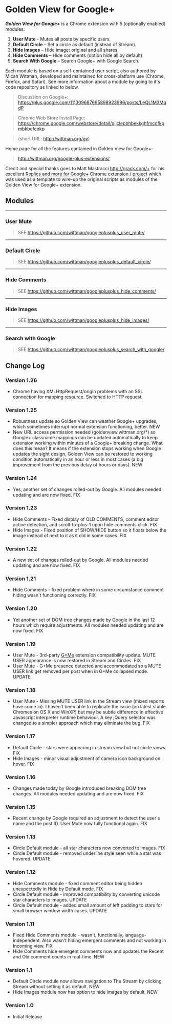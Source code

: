 # Golden View for Google+

***Golden View for Google+*** is a Chrome extension with 5 (optionally enabled) modules:

  1. **User Mute** - Mutes all posts by specific users.
  2. **Default Circle** – Set a circle as default (instead of Stream).
  3. **Hide Images** – Hide image: original and all shares.
  4. **Hide Comments** – Hide comments (option hide all by default).
  5. **Search With Google** – Search Google+ with Google Search.


Each module is based on a self-contained user script, also authored by Micah Wittman, developed and maintained for cross-platform use (Chrome, Firefox, and Safari). See more information about a module by going to it's code repository as linked to below.


> Discussion on Google+: <https://plus.google.com/111309687695898923996/posts/LeQL1M3MqdP>

> Chrome Web Store Install Page: <https://chrome.google.com/webstore/detail/gijclepbhbekkghfmcdfkpmbkbefcokp>

> (short URL: <http://wittman.org/gv>)

Home page for all the features contained in Golden View for Google+:

> <http://wittman.org/google-plus-extensions/>


Credit and special thanks goes to Matt Mastracci <http://grack.com/+> for his excellent [Replies and more for Google+](https://chrome.google.com/webstore/detail/fgmhgfecnmeljhchgcjlfldjiepcfpea) Chrome extension / [project](http://code.google.com/p/buzz-plus/) which was used as a template to wire-up the original scripts as modules of the Golden View for Google+ extension.

## Modules

---

### User Mute
> SEE <https://github.com/wittman/googleplusplus_user_mute/>  

---

### Default Circle

> SEE <https://github.com/wittman/googleplusplus_default_circle/>  

---

### Hide Comments

> SEE <https://github.com/wittman/googleplusplus_hide_comments/>  

---

### Hide Images

> SEE <https://github.com/wittman/googleplusplus_hide_images/>  

---

### Search with Google

> SEE <https://github.com/wittman/googleplusplus_search_with_google/>  


## Change Log

### Version 1.26

- Chrome having XMLHttpRequest/origin problems with an SSL connection for mapping resource. Switched to HTTP request.

### Version 1.25

- Robustness update so Golden View can weather Google+ upgrades, which sometimes interrupt normal extension functioning, better. NEW
- New URL access permission needed (goldenview.wittman.org/*) so Google+ classname mappings can be updated automatically to keep extension working within minutes of a Google+ breaking change. What does this mean? It means if the extension stops working when Google updates the sight design, Golden View can be restored to working condition automatically in an hour or less in most cases (a big improvement from the previous delay of hours or days). NEW


### Version 1.24

- Yes, another set of changes rolled-out by Google. All modules needed updating and are now fixed. FIX

### Version 1.23

- Hide Comments - Fixed display of OLD COMMENTS, comment editor active detection, and scroll-to-plus-1 upon hide comments click. FIX
- Hide Images - Fixed position of SHOW/HIDE button so it floats below the image instead of next to it as it did in some cases. FIX

### Version 1.22

- A new set of changes rolled-out by Google. All modules needed updating and are now fixed. FIX

### Version 1.21

- Hide Comments - fixed problem where in some circumstance comment hiding wasn't functioning correctly. FIX

### Version 1.20

- Yet another set of DOM tree changes made by Google in the last 12 hours which require adjustments. All modules needed updating and are now fixed. FIX

### Version 1.19

- User Mute - 3rd-party [G+Me](https://chrome.google.com/webstore/detail/oacdcllhgpddmlnhajiacfakhlilbicp) extension compatibility update. MUTE USER appearance is now restored in Stream and Circles. FIX
- User Mute - G+Me presence detected and accommodated so a MUTE USER link get removed per post when in G+Me collapsed mode. UPDATE

### Version 1.18

- User Mute - Missing MUTE USER link in the Stream view (mixed reports have come in). I haven't been able to replicate the issue (on latest stable Chromes on OS X and WinXP) but may be subtle difference in effective Javascript interpreter runtime behaviour. A key jQuery selector was changed to a simpler approach which may eliminate the bug. FIX

### Version 1.17

- Default Circle - stars were appearing in stream view but not circle views. FIX
- Hide Images - minor visual adjustment of camera icon background on hover. FIX

### Version 1.16

- Changes made today by Google introduced breaking DOM tree changes. All modules needed updating and are now fixed. FIX

### Version 1.15

- Recent change by Google required an adjustment to detect the user's name and the post ID. User Mute now fully functional again. FIX

### Version 1.13

- Circle Default module - all star characters now converted to images. FIX
- Circle Default module - removed underline style seen while a star was hovered. UPDATE

### Version 1.12

- Hide Comments module - fixed comment editor being hidden unexpectedly in Hide by Default mode. FIX
- Circle Default module - improved compatibility by converting unicode star characters to images. UPDATE
- Circle Default module - added small amount of left padding to stars for small browser window width cases. UPDATE

### Version 1.11

- Fixed Hide Comments module - wasn't, functionally, language-independent. Also wasn't hiding emergent comments and not working in Incoming view. FIX
- Hide Comments hide emergent comments now and updates the Recent and Old comment counts in real-time. NEW


### Version 1.1

- Default Circle module now allows navigation to The Stream by clicking Stream without setting it as default. NEW
- Hide Images module now has option to hide images by default. NEW

### Version 1.0

- Initial Release